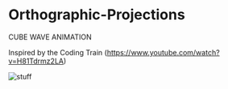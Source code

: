# Orthographic-Projections

CUBE WAVE ANIMATION

Inspired by the Coding Train (https://www.youtube.com/watch?v=H81Tdrmz2LA)

![stuff](https://user-images.githubusercontent.com/82046907/124346547-0dd1e380-dbfd-11eb-9f63-651a1fe7fbb8.gif)

